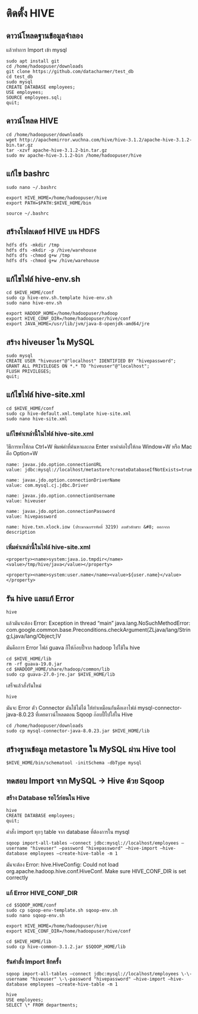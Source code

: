 # ติดตั้ง HIVE

## ดาวน์โหลดฐานข้อมูลจำลอง

แล้วทำการ Import เข้า mysql

```
sudo apt install git
cd /home/hadoopuser/downloads
git clone https://github.com/datacharmer/test_db
cd test_db
sudo mysql
CREATE DATABASE employees;
USE employees;
SOURCE employees.sql;
quit;
```

## ดาวน์โหลด HIVE

```
cd /home/hadoopuser/downloads
wget http://apachemirror.wuchna.com/hive/hive-3.1.2/apache-hive-3.1.2-bin.tar.gz
tar -xzvf apache-hive-3.1.2-bin.tar.gz
sudo mv apache-hive-3.1.2-bin /home/hadoopuser/hive
```

## แก้ไข bashrc

```
sudo nano ~/.bashrc
```

```
export HIVE_HOME=/home/hadoopuser/hive
export PATH=$PATH:$HIVE_HOME/bin
```

```
source ~/.bashrc
```

## สร้างโฟลเดอร์ HIVE บน HDFS

```
hdfs dfs -mkdir /tmp
hdfs dfs -mkdir -p /hive/warehouse
hdfs dfs -chmod g+w /tmp
hdfs dfs -chmod g+w /hive/warehouse
```

## แก้ไขไฟล์ hive-env.sh

```
cd $HIVE_HOME/conf
sudo cp hive-env.sh.template hive-env.sh
sudo nano hive-env.sh
```

```
export HADOOP_HOME=/home/hadoopuser/hadoop
export HIVE_CONF_DIR=/home/hadoopuser/hive/conf
export JAVA_HOME=/usr/lib/jvm/java-8-openjdk-amd64/jre
```

## สร้าง hiveuser ใน MySQL

```
sudo mysql
CREATE USER "hiveuser"@"localhost" IDENTIFIED BY "hivepassword";
GRANT ALL PRIVILEGES ON *.* TO "hiveuser"@"localhost";
FLUSH PRIVILEGES;
quit;
```

## แก้ไขไฟล์ hive-site.xml

```
cd $HIVE_HOME/conf
sudo cp hive-default.xml.template hive-site.xml
sudo nano hive-site.xml
```

### แก้ไขค่าเหล่านี้ในไฟล์ hive-site.xml

วิธีการหาให้กด Ctrl+W พิมพ์คำที่ค้นหาและกด Enter หาคำต่อไปให้กด Window+W หรือ Mac คือ Option+W

```
name: javax.jdo.option.connectionURL
value: jdbc:mysql://localhost/metastore?createDatabaseIfNotExists=true

name: javax.jdo.option.connectionDriverName
value: com.mysql.cj.jdbc.Driver

name: javax.jdo.option.connectionUsername
value: hiveuser

name: javax.jdo.option.connectionPassword
value: hivepassword

name: hive.txn.xlock.iow (ประมาณบรรทัดที่ 3219) ลบตัวอักขระ &#8; ออกจาก description
```

### เพิ่มค่าเหล่านี้ในไฟล์ hive-site.xml

```
<property><name>system:java.io.tmpdir</name><value>/tmp/hive/java</value></property>

<property><name>system:user.name</name><value>${user.name}</value></property>
```

## รัน hive และแก้ Error

```
hive
```

แล้วมันจะต้อง Error: Exception in thread “main” java.lang.NoSuchMethodError: com.google.common.base.Preconditions.checkArgument(ZLjava/lang/String;Ljava/lang/Object;)V

มันคือการ Error ไฟล์ guava ก็ให้ก๊อบปี้จาก hadoop ไปใช้ใน hive

```
cd $HIVE_HOME/lib
rm -rf guava-19.0.jar
cd $HADOOP_HOME/share/hadoop/common/lib
sudo cp guava-27.0-jre.jar $HIVE_HOME/lib
```

เสร็จแล้วสั่งรันใหม่

```
hive
```

มันจะ Error ตัว Connector มันใช้ไม่ได้ ให้ทำเหมือนกันคือเอาไฟล์ mysql-connector-java-8.0.23 ที่เคยดาวน์โหลดตอน Sqoop ก๊อบปี้ไปใส่ใน Hive

```
cd /home/hadoopuser/downloads
sudo cp mysql-connector-java-8.0.23.jar $HIVE_HOME/lib
```

## สร้างฐานข้อมูล metastore ใน MySQL ผ่าน Hive tool

```
$HIVE_HOME/bin/schematool -initSchema -dbType mysql
```

## ทดสอบ Import จาก MySQL -> Hive ด้วย Sqoop

### สร้าง Database รอไว้ก่อนใน Hive

```
hive
CREATE DATABASE employees;
quit;
```

คำสั่ง import ทุกๆ table จาก database ที่ต้องการใน mysql

```
sqoop import-all-tables —connect jdbc:mysql://localhost/employees —username "hiveuser" —password "hivepassword" —hive-import —hive-database employees —create-hive-table -m 1
```

มันจะต้อง Error: hive.HiveConfig: Could not load org.apache.hadoop.hive.conf.HiveConf. Make sure HIVE_CONF_DIR is set correctly

### แก้ Error HIVE_CONF_DIR

```
cd $SQOOP_HOME/conf
sudo cp sqoop-env-template.sh sqoop-env.sh
sudo nano sqoop-env.sh
```

```
export HIVE_HOME=/home/hadoopuser/hive
export HIVE_CONF_DIR=/home/hadoopuser/hive/conf
```

```
cd $HIVE_HOME/lib
sudo cp hive-common-3.1.2.jar $SQOOP_HOME/lib
```

### รันคำสั่ง Import อีกครั้ง

```
sqoop import-all-tables —connect jdbc:mysql://localhost/employees \-\-username "hiveuser" \-\-password "hivepassword" —hive-import —hive-database employees —create-hive-table -m 1
```

```
hive
USE employees;
SELECT \* FROM departments;
```
